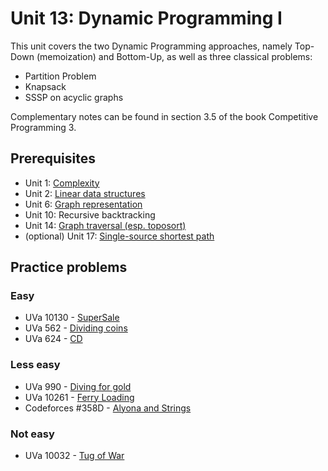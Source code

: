 # Unit 13: Dynamic Programming I
This unit covers the two Dynamic Programming approaches, namely Top-Down (memoization) and Bottom-Up, as well as three classical problems:

- Partition Problem
- Knapsack
- SSSP on acyclic graphs

Complementary notes can be found in section 3.5 of the book Competitive Programming 3.

## Prerequisites

- Unit 1: [Complexity](../01-complexity)
- Unit 2: [Linear data structures](../02-linear-struct)
- Unit 6: [Graph representation](../06-graph-basics)
- Unit 10: Recursive backtracking
- Unit 14: [Graph traversal (esp. toposort)](../14-traversal)
- (optional) Unit 17: [Single-source shortest path](../17-single-source-shortest-path)

## Practice problems

### Easy

- UVa 10130 - [SuperSale](https://uva.onlinejudge.org/external/101/10130.pdf)
- UVa 562 - [Dividing coins](https://uva.onlinejudge.org/external/5/562.pdf)
- UVa 624 - [CD](https://uva.onlinejudge.org/external/6/624.pdf)

### Less easy

- UVa 990 - [Diving for gold](https://uva.onlinejudge.org/external/9/990.pdf)
- UVa 10261 - [Ferry Loading](https://uva.onlinejudge.org/external/102/10261.pdf)
- Codeforces #358D - [Alyona and Strings](http://codeforces.com/contest/682/problem/D)

### Not easy

- UVa 10032 - [Tug of War](https://uva.onlinejudge.org/external/100/10032.pdf)

